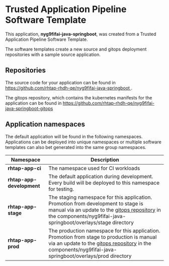 # Trusted Application Pipeline Software Template

This application, **nyg9fifai-java-springboot**, was created from a Trusted Application Pipeline Software Template.

The software templates create a new source and gitops deployment repositories with a sample source application. 

## Repositories

The source code for your application can be found in [https://github.com/rhtap-rhdh-qe/nyg9fifai-java-springboot ](https://github.com/rhtap-rhdh-qe/nyg9fifai-java-springboot ).
 
The gitops repository, which contains the kubernetes manifests for the application can be found in 
[https://github.com/rhtap-rhdh-qe/nyg9fifai-java-springboot-gitops ](https://github.com/rhtap-rhdh-qe/nyg9fifai-java-springboot-gitops ) 

## Application namespaces 

The default application will be found in the following namespaces. Applications can be deployed into unique namespaces or multiple software templates can also bet generated into the same group namespaces.  

|  Namespace   |  Description   |  
| -------- | -------- |
| **rhtap-app-ci** | The namespace used for CI workloads |
| **rhtap-app-development** | The default application during development. Every build will be deployed to this namespace for testing. |
| **rhtap-app-stage** | The staging namespace for this application. Promotion from development to stage is manual via an update to the [gitops repository](https://github.com/rhtap-rhdh-qe/nyg9fifai-java-springboot-gitops ) in the components/nyg9fifai-java-springboot/overlays/stage directory |
| **rhtap-app-prod** | The production namespace for this application. Promotion from stage to production is manual via an update to the [gitops repository](https://github.com/rhtap-rhdh-qe/nyg9fifai-java-springboot-gitops ) in the components/nyg9fifai-java-springboot/overlays/prod directory |
